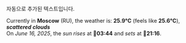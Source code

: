 
자동으로 추가된 텍스트입니다.

<!--START_SECTION:weather:moscow-->
Currently in **Moscow** (RU), the weather is: **25.9°C** (feels like **25.6°C**), ***scattered clouds***<br/>
On *June 16, 2025*, the *sun rises* at 🌅**03:44** and *sets* at 🌇**21:16**.
<!--END_SECTION:weather-->
